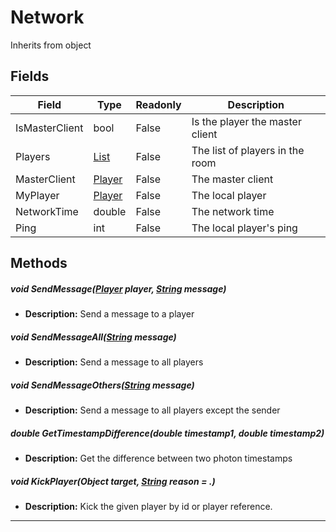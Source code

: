 # Network
Inherits from object
## Fields
|Field|Type|Readonly|Description|
|---|---|---|---|
|IsMasterClient|bool|False|Is the player the master client|
|Players|[List](../objects/List.md)|False|The list of players in the room|
|MasterClient|[Player](../objects/Player.md)|False|The master client|
|MyPlayer|[Player](../objects/Player.md)|False|The local player|
|NetworkTime|double|False|The network time|
|Ping|int|False|The local player's ping|
## Methods
##### void SendMessage([Player](../objects/Player.md) player, [String](../static/String.md) message)
- **Description:** Send a message to a player
##### void SendMessageAll([String](../static/String.md) message)
- **Description:** Send a message to all players
##### void SendMessageOthers([String](../static/String.md) message)
- **Description:** Send a message to all players except the sender
##### double GetTimestampDifference(double timestamp1, double timestamp2)
- **Description:** Get the difference between two photon timestamps
##### void KickPlayer(Object target, [String](../static/String.md) reason = .)
- **Description:** Kick the given player by id or player reference.

---

